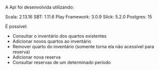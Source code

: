 A Api foi desenvolvida utilizando:

Scala: 2.13.16
SBT: 1.11.6
Play Framework: 3.0.9 
Slick: 5.2.0
Postgres: 15

É possível:
- Consultar o inventário dos quartos existentes
- Adicionar novos quartos ao inventário
- Remover quarto do inventário (somente torna ela não acessível para reserva)
- Adicionar nova reserva
- Consultar reservas de um determinado período